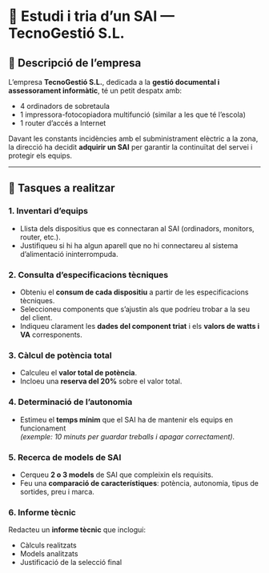 # 🧩 Estudi i tria d’un SAI — TecnoGestió S.L.

## 🏢 Descripció de l’empresa
L’empresa **TecnoGestió S.L.**, dedicada a la **gestió documental i assessorament informàtic**, té un petit despatx amb:

- 4 ordinadors de sobretaula  
- 1 impressora-fotocopiadora multifunció (similar a les que té l’escola)  
- 1 router d’accés a Internet  

Davant les constants incidències amb el subministrament elèctric a la zona, la direcció ha decidit **adquirir un SAI** per garantir la continuïtat del servei i protegir els equips.

---

## 🧭 Tasques a realitzar

### 1. Inventari d’equips
- Llista dels dispositius que es connectaran al SAI (ordinadors, monitors, router, etc.).  
- Justifiqueu si hi ha algun aparell que no hi connectareu al sistema d’alimentació ininterrompuda.

### 2. Consulta d’especificacions tècniques
- Obteniu el **consum de cada dispositiu** a partir de les especificacions tècniques.  
- Seleccioneu components que s’ajustin als que podríeu trobar a la seu del client.  
- Indiqueu clarament les **dades del component triat** i els **valors de watts i VA** corresponents.

### 3. Càlcul de potència total
- Calculeu el **valor total de potència**.  
- Incloeu una **reserva del 20%** sobre el valor total.

### 4. Determinació de l’autonomia
- Estimeu el **temps mínim** que el SAI ha de mantenir els equips en funcionament  
  *(exemple: 10 minuts per guardar treballs i apagar correctament).*

### 5. Recerca de models de SAI
- Cerqueu **2 o 3 models** de SAI que compleixin els requisits.  
- Feu una **comparació de característiques**: potència, autonomia, tipus de sortides, preu i marca.

### 6. Informe tècnic
Redacteu un **informe tècnic** que inclogui:
- Càlculs realitzats  
- Models analitzats  
- Justificació de la selecció final  
